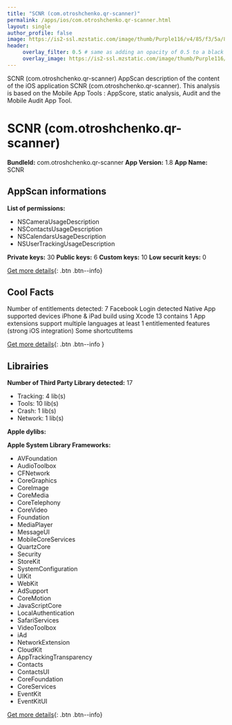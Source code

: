 ```yaml
---
title: "SCNR (com.otroshchenko.qr-scanner)"
permalink: /apps/ios/com.otroshchenko.qr-scanner.html
layout: single
author_profile: false
image: https://is2-ssl.mzstatic.com/image/thumb/Purple116/v4/85/f3/5a/85f35a59-16c7-a0af-77a0-55d7a1b95bf4/AppIcon-0-1x_U007emarketing-0-7-0-85-220.png/512x512bb.jpg
header: 
     overlay_filter: 0.5 # same as adding an opacity of 0.5 to a black background
     overlay_image: https://is2-ssl.mzstatic.com/image/thumb/Purple116/v4/85/f3/5a/85f35a59-16c7-a0af-77a0-55d7a1b95bf4/AppIcon-0-1x_U007emarketing-0-7-0-85-220.png/512x512bb.jpg
---
```

SCNR (com.otroshchenko.qr-scanner) AppScan description of the content of the iOS application SCNR (com.otroshchenko.qr-scanner). This analysis is based on the Mobile App Tools : AppScore, static analysis, Audit and the Mobile Audit App Tool.

# SCNR (com.otroshchenko.qr-scanner)

**BundleId:** com.otroshchenko.qr-scanner
**App Version:** 1.8
**App Name:** SCNR


## AppScan informations 

**List of permissions:** 
- NSCameraUsageDescription
- NSContactsUsageDescription
- NSCalendarsUsageDescription
- NSUserTrackingUsageDescription
  
  
**Private keys:** 30
**Public keys:** 6
**Custom keys:** 10
**Low securit keys:** 0
  
[Get more details](/pricing.html){: .btn .btn--info}

## Cool Facts

Number of entitlements detected: 7
Facebook Login detected
Native App
supported devices iPhone & iPad
build using Xcode 13
contains 1 App extensions
support multiple languages
at least 1 entitlemented features (strong iOS integration)
Some shortcutItems 
  
[Get more details](/pricing.html){: .btn .btn--info }

## Librairies 
**Number of Third Party Library detected:** 17
- Tracking: 4 lib(s)
- Tools: 10 lib(s)
- Crash: 1 lib(s)
- Network: 1 lib(s)


**Apple dylibs:**


**Apple System Library Frameworks:**
- AVFoundation
- AudioToolbox
- CFNetwork
- CoreGraphics
- CoreImage
- CoreMedia
- CoreTelephony
- CoreVideo
- Foundation
- MediaPlayer
- MessageUI
- MobileCoreServices
- QuartzCore
- Security
- StoreKit
- SystemConfiguration
- UIKit
- WebKit
- AdSupport
- CoreMotion
- JavaScriptCore
- LocalAuthentication
- SafariServices
- VideoToolbox
- iAd
- NetworkExtension
- CloudKit
- AppTrackingTransparency
- Contacts
- ContactsUI
- CoreFoundation
- CoreServices
- EventKit
- EventKitUI


  
[Get more details](/pricing.html){: .btn .btn--info}

